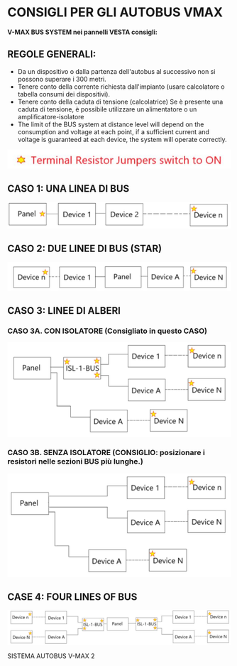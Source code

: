 # CONSIGLI PER GLI AUTOBUS VMAX

**V-MAX BUS SYSTEM nei pannelli VESTA consigli:**

## **REGOLE GENERALI:**

* Da un dispositivo o dalla partenza dell'autobus al successivo non si possono superare i 300 metri.
* Tenere conto della corrente richiesta dall'impianto (usare calcolatore o tabella consumi dei dispositivi).
* Tenere conto della caduta di tensione (calcolatrice) Se è presente una caduta di tensione, è possibile utilizzare un alimentatore o un amplificatore-isolatore
* The limit of the BUS system at distance level will depend on the consumption and voltage at each point, if a sufficient current and voltage is guaranteed at each device, the system will operate correctly.

![](<.gitbook/assets/4 (70).jpeg>)

## **CASO 1: UNA LINEA DI BUS**

![](<.gitbook/assets/5 (48).jpeg>)

## **CASO 2: DUE LINEE DI BUS (STAR)**

![](<.gitbook/assets/6 (53).jpeg>)

## **CASO 3: LINEE DI ALBERI**

### **CASO 3A. CON ISOLATORE (Consigliato in questo CASO)**

![](<.gitbook/assets/7 (55).jpeg>)

### **CASO 3B. SENZA ISOLATORE (CONSIGLIO: posizionare i resistori nelle sezioni BUS più lunghe.)**

![](<.gitbook/assets/8 (50).jpeg>)

## **CASE 4: FOUR LINES OF BUS**

![](<.gitbook/assets/9 (40).jpeg>)

SISTEMA AUTOBUS V-MAX 2
